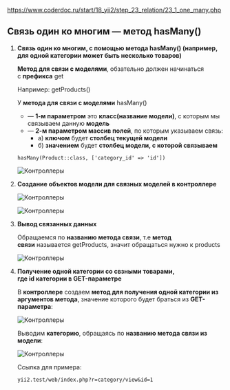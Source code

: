 https://www.coderdoc.ru/start/18_yii2/step_23_relation/23_1_one_many.php

## Связь один ко многим — метод hasMany()

1.  **Связь один ко многим, с помощью метода hasMany() (например, для одной категории может быть несколько товаров)**
    
    **Метод для связи с моделями**, обзательно должен начинаться с **префикса** get
    
    Например: getProducts()
    
    У **метода для связи с моделями** hasMany()
    
    -   — **1-м параметром** это **класс(название модели)**, с которым мы связываем данную **модель**
    -   — **2-м параметром массив полей**, по которым указываем связь:
        -   а) **ключом** будет **столбец текущей модели**
        -   б) **значением** будет **столбец модели, с которой связываем**
    
    ```
    hasMany(Product::class, ['category_id' => 'id'])
    ```
    
    ![Контроллеры](https://www.coderdoc.ru/start/img/content-image/387.jpg)
    
2.  **Создание объектов модели для связных моделей в контроллере**
    
    ![Контроллеры](https://www.coderdoc.ru/start/img/content-image/388.jpg)
    
    ![Контроллеры](https://www.coderdoc.ru/start/img/content-image/389.jpg)
    
3.  **Вывод связанных данных**
    
    Обращаемся по **названию метода связи**, т.е **метод связи** называется getProducts, значит обращаться нужно к products
    
    ![Контроллеры](https://www.coderdoc.ru/start/img/content-image/390.jpg)
    
4.  **Получение одной категории со свзными товарами, где id категории в GET-параметре**
    
    В **контроллере** создаем **метод для получения одной категории из аргументов метода**, значение которого будет браться из **GET-параметра**:
    
    ![Контроллеры](https://www.coderdoc.ru/start/img/content-image/391.jpg)
    
    Выводим **категорию**, обращаясь по **названию метода связи из модели**:
    
    ![Контроллеры](https://www.coderdoc.ru/start/img/content-image/392.jpg)
    
    Ссылка для примера:
    
    ```
    yii2.test/web/index.php?r=category/view&id=1
    ```